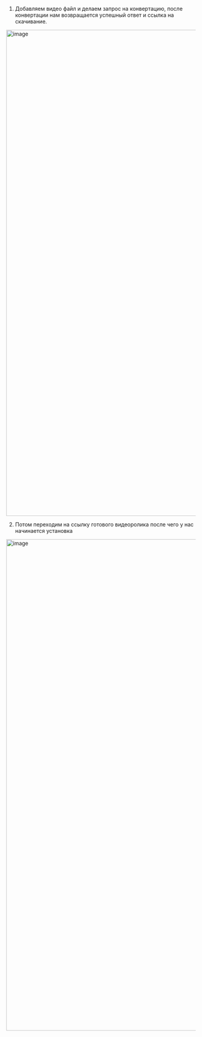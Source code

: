 1. Добавляем видео файл и делаем запрос на конвертацию, после конвертации нам возвращается успешный ответ и ссылка на скачивание.
<img width="1293" alt="image" src="https://github.com/user-attachments/assets/7509c192-fefa-4fa3-a271-c3002da07bec" />

2. Потом переходим на ссылку готового видеоролика после чего у нас начинается установка
<img width="1307" alt="image" src="https://github.com/user-attachments/assets/9f754984-3a68-4dff-bca7-ac74c7535d56" />

